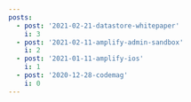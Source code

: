 ```yaml
---
posts:
  - post: '2021-02-21-datastore-whitepaper'
    i: 3
  - post: '2021-02-11-amplify-admin-sandbox'
    i: 2
  - post: '2021-01-11-amplify-ios'
    i: 1
  - post: '2020-12-28-codemag'
    i: 0
---
```

